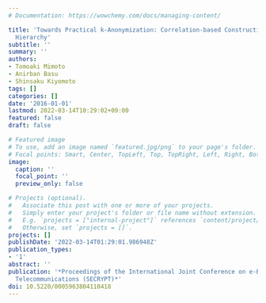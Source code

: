 ```yaml
---
# Documentation: https://wowchemy.com/docs/managing-content/

title: 'Towards Practical k-Anonymization: Correlation-based Construction of Generalization
  Hierarchy'
subtitle: ''
summary: ''
authors:
- Tomoaki Mimoto
- Anirban Basu
- Shinsaku Kiyomoto
tags: []
categories: []
date: '2016-01-01'
lastmod: 2022-03-14T10:29:02+09:00
featured: false
draft: false

# Featured image
# To use, add an image named `featured.jpg/png` to your page's folder.
# Focal points: Smart, Center, TopLeft, Top, TopRight, Left, Right, BottomLeft, Bottom, BottomRight.
image:
  caption: ''
  focal_point: ''
  preview_only: false

# Projects (optional).
#   Associate this post with one or more of your projects.
#   Simply enter your project's folder or file name without extension.
#   E.g. `projects = ["internal-project"]` references `content/project/deep-learning/index.md`.
#   Otherwise, set `projects = []`.
projects: []
publishDate: '2022-03-14T01:29:01.986948Z'
publication_types:
- '1'
abstract: ''
publication: '*Proceedings of the International Joint Conference on e-Business and
  Telecommunications (SECRYPT)*'
doi: 10.5220/0005963804110418
---
```

